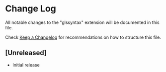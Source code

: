 # Change Log

All notable changes to the "glssyntax" extension will be documented in this file.

Check [Keep a Changelog](http://keepachangelog.com/) for recommendations on how to structure this file.

## [Unreleased]

- Initial release